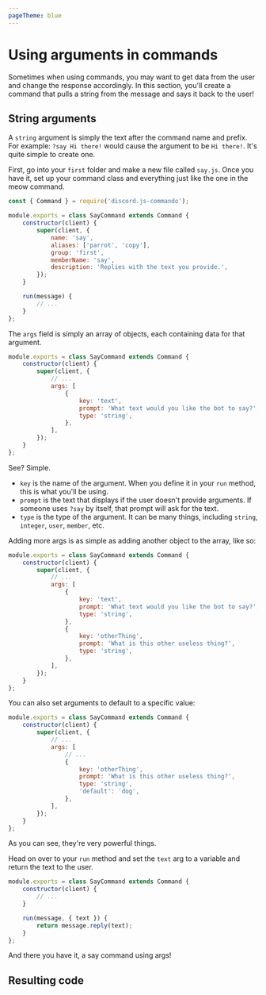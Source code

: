 ```yaml
---
pageTheme: blue
---
```


# Using arguments in commands

Sometimes when using commands, you may want to get data from the user and change the response accordingly. In this section, you'll create a command that pulls a string from the message and says it back to the user!

## String arguments

A `string` argument is simply the text after the command name and prefix. For example: `?say Hi there!` would cause the argument to be `Hi there!`. It's quite simple to create one.

First, go into your `first` folder and make a new file called `say.js`. Once you have it, set up your command class and everything just like the one in the meow command.

```js
const { Command } = require('discord.js-commando');

module.exports = class SayCommand extends Command {
	constructor(client) {
		super(client, {
			name: 'say',
			aliases: ['parrot', 'copy'],
			group: 'first',
			memberName: 'say',
			description: 'Replies with the text you provide.',
		});
	}

	run(message) {
		// ...
	}
};
```

The `args` field is simply an array of objects, each containing data for that argument.

```js {5-11}
module.exports = class SayCommand extends Command {
	constructor(client) {
		super(client, {
			// ...
			args: [
				{
					key: 'text',
					prompt: 'What text would you like the bot to say?',
					type: 'string',
				},
			],
		});
	}
};
```

See? Simple.

- `key` is the name of the argument. When you define it in your `run` method, this is what you'll be using.
- `prompt` is the text that displays if the user doesn't provide arguments. If someone uses `?say` by itself, that prompt will ask for the text.
- `type` is the type of the argument. It can be many things, including `string`, `integer`, `user`, `member`, etc.

Adding more args is as simple as adding another object to the array, like so:

```js {11-15}
module.exports = class SayCommand extends Command {
	constructor(client) {
		super(client, {
			// ...
			args: [
				{
					key: 'text',
					prompt: 'What text would you like the bot to say?',
					type: 'string',
				},
				{
					key: 'otherThing',
					prompt: 'What is this other useless thing?',
					type: 'string',
				},
			],
		});
	}
};
```

You can also set arguments to default to a specific value:

```js {11}
module.exports = class SayCommand extends Command {
	constructor(client) {
		super(client, {
			// ...
			args: [
				// ...
				{
					key: 'otherThing',
					prompt: 'What is this other useless thing?',
					type: 'string',
					'default': 'dog',
				},
			],
		});
	}
};
```

As you can see, they're very powerful things.

Head on over to your `run` method and set the `text` arg to a variable and return the text to the user.

<!-- eslint-disable constructor-super -->

```js {6-8}
module.exports = class SayCommand extends Command {
	constructor(client) {
		// ...
	}

	run(message, { text }) {
		return message.reply(text);
	}
};
```

And there you have it, a say command using args!

## Resulting code

<ResultingCode />
